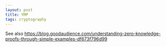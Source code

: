 ```yaml
---
layout: post
title: YMP
tags: cryptography
---
```


See also https://blog.goodaudience.com/understanding-zero-knowledge-proofs-through-simple-examples-df673f796d99

<script>
// Protocol implementation as per
// https://citeseerx.ist.psu.edu/viewdoc/summary?doi=10.1.1.110.8816
// - paper indexing:
//   <-->  0..k-1
//   ^v    1..d
// - my indexing:
//   <-->  0..k-1
//   ^v    0..d-1
// and
// https://en.wikipedia.org/wiki/Yao%27s_Millionaires%27_problem

function getRandInt(n) {
	return Math.floor(Math.random() * n);
	if (typeof(getRandInt.seed) == 'undefined')
		getRandInt.seed = 42;
	// TODO replace with crypto API
	ret = (getRandInt.seed * 16807) % ((1 << 31) - 1);
	getRandInt.seed = ret;
	return ret % n;
}

function randBit() {
	return getRandInt(2);
}

/*
 * range
 * n	gets n-th least significant bit (0-based)
 * [low, high] low..high (incl.), (little endian: high..low)
 */
function getBit(a, range) {
	if (typeof(range) == 'number')
		range = BigInt(range);

	if (typeof(range) == 'bigint')
		return (a >> range) & 0x1n;

	let low = BigInt(range[0]);
	let high = BigInt(range[1]);
	let mask = (0x1n << (high - low + 1n)) - 1n;
	return (a >> low) & mask;
}

// TODO consider high-boundary exclusive
function setBit(a, range, val) {
	if (typeof(range) == 'number')
		range = BigInt(range);

	if (typeof(range) == 'bigint') {
		a = a & ~(0x1n << range);
		x = typeof(val) == 'function' ? val() : val
		a = a | (BigInt(x) << range);
		return a;
	}

	let low = range[0];
	let high = range[1];
	for (let i = low; i <= high; ++i)
		a = setBit(a, i, val);
	return a;
}

/*
 * n	input value
 * r	how many bits to rotate
 * w	wraparound width in bit
 */
function leftrot(n, r, w) {
	r = BigInt(r);
	w = BigInt(w);
	let full_mask = (0x1n << w) - 1n;
	let mask = ((0x1n << r) - 1n) << (w-r);

	// < r <  w-r <
	// ....|.......

	return	((n << r) & full_mask)
		|
		((n & mask) >> (w-r));
}

function hexArray(a) {
	if (typeof(a) == 'number' || typeof(a) == 'bigint')
		return a.toString(16);
	let res = new Array();
	for (let i in a) {
		res[i] = hexArray(a[i]);
	}
	return res;
}

var a = 49n;
var b = 51n;

// key len in OT
// must hold: k > d*d
var k = 512;
var d = 20;

var k = 64;
var d = 6;

console.log(
	"a:\t", a.toString(16),
	"b:\t", b.toString(16)
);

// Alice
let A = new Array(d);
for (let i = 0; i < d; ++i)
	A[i] = [0n, 0n];

// XXX paper states 2*k but makes no sense for rotations of k-bit numbers
let r = getRandInt(k);
// debug rot: while ((r = getRandInt(k)) % 4);

// paper says "large enough" without specification
// generate in [2*d, (k-1)] (inclusive)
let s = 2*d + getRandInt(k-2*d);

console.log(
	"r = ", r,
	"s = ", s
);

for (let i = 0; i < d; ++i) {
	// set parts based on a[i]
	let l = 1 - Number(getBit(a, i));
	let m = 2*i; 

	// random triangle
	A[i][l] = setBit(A[i][l], [0, m-1], randBit);
	// decisive "diagonal"
	A[i][l] = setBit(A[i][l], m, getBit(a, i));
	A[i][l] = setBit(A[i][l], m+1, 1);

	// randomize others
	A[i][0] = setBit(A[i][0], [s, k-1], randBit);
	A[i][1] = setBit(A[i][1], [s, k-1], randBit);
}

let S = new Array(d);
for (let i = 0; i < d; ++i)
	// S[i] = setBit(0n, [0, k-1], randBit);
	S[i] = setBit(0n, [0, k-1], 0);

// two most significat bits
ss = S.slice(0, d-1).map(x => getBit(x, [k-2, k-1]));
as = A.slice(0, d).map(x => getBit(x[0], [k-2, k-1]));
xorval = ss.reduce((acc, x) => acc ^= x, 0x3n);
xorval = as.reduce((acc, x) => acc ^= x, xorval);
S[d-1] = setBit(S[d-1], k-2, xorval & 0x1n);
S[d-1] = setBit(S[d-1], k-1, (xorval >> 1n));

let A2 = new Array(d);
for (let i = 0; i < d; ++i) {
	A2[i] = Array(2);
	A2[i][0] = leftrot(A[i][0] ^ S[i], r, k);
	A2[i][1] = leftrot(A[i][1] ^ S[i], r, k);
	if (i == d-1){
		console.log(hexArray(A[i]), "^", hexArray(S[i]), "=", hexArray([A[i][0] ^ S[i], A[i][1] ^ S[i]]));
	}
}

sendS = leftrot(S.reduce((acc, x) => acc ^= x, 0n), r, k);
console.log("sendS:\t", sendS.toString(16));

// Alice does OT of A2[i][0] and A2[i][1]
// Bob receives A2[i][b[i]]


// Bob's _R_eceipt as array
let R = new Array(d);

// TODO oblivious transfer here
for (let i = 0; i < d; ++i) {
	R[i] = A2[i][getBit(b, i)];
}

console.log("R:\t", hexArray(R));
res = R.reduce((acc, x) => acc ^= x, sendS);
console.log("res:\t", (res + (0xbeefn << BigInt(k))).toString(16));

streak = 0;
streakThr = 10; // TODO understand better this value
for (let j = k; j >= 0; --j) {
	if (getBit(res, j))
		streak = 0;
	else
		++streak;
}


console.log(a+b);
console.log(a, b);
console.log(k);
</script>
